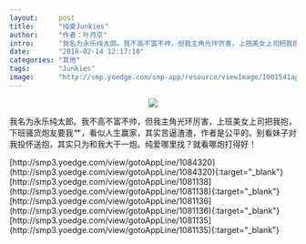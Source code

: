```yaml
---
layout:     post
title:      "纯爱Junkies"
author:     "作者：叶月京"
intro:      "我名为永乐纯太郎。我不高不富不帅，但我主角光环厉害，上班美女上司把我抱，下班骚货炮友要我艹，看似人生赢家，其实苦逼渣渣，作者是公平的。别看妹子对我投怀送抱，其实只为和我大干一炮。纯爱哪里找？就看哪炮打得好！"
date:       "2018-02-14 12:17:10"
categories: "其他"
tags:       "Junkies"
image:      "http://smp.yoedge.com/smp-app/resource/viewImage/1001541appline.png"
---
```

<div style="text-align: center">
<p><img src="http://smp.yoedge.com/smp-app/resource/viewImage/1001541appline.png"/></p>
</div>
<p class="post-meta">
<span>我名为永乐纯太郎。我不高不富不帅，但我主角光环厉害，上班美女上司把我抱，下班骚货炮友要我艹，看似人生赢家，其实苦逼渣渣，作者是公平的。别看妹子对我投怀送抱，其实只为和我大干一炮。纯爱哪里找？就看哪炮打得好！</span>
</p>
[http://smp3.yoedge.com/view/gotoAppLine/1084320](http://smp3.yoedge.com/view/gotoAppLine/1084320){:target="_blank"}
[http://smp3.yoedge.com/view/gotoAppLine/1081138](http://smp3.yoedge.com/view/gotoAppLine/1081138){:target="_blank"}
[http://smp3.yoedge.com/view/gotoAppLine/1081136](http://smp3.yoedge.com/view/gotoAppLine/1081136){:target="_blank"}
[http://smp3.yoedge.com/view/gotoAppLine/1081135](http://smp3.yoedge.com/view/gotoAppLine/1081135){:target="_blank"}


